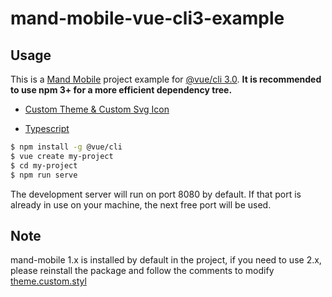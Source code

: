 # mand-mobile-vue-cli3-example

## Usage

This is a [Mand Mobile](https://github.com/didi/mand-mobile) project example for [@vue/cli 3.0](https://github.com/vuejs/vue-cli). **It is recommended to use npm 3+ for a more efficient dependency tree.**

* [Custom Theme & Custom Svg Icon](https://github.com/mand-mobile/mand-mobile-vue-cli3-example/tree/custom-theme)

* [Typescript](https://github.com/mand-mobile/mand-mobile-vue-cli3-example/tree/typescript)

``` bash
$ npm install -g @vue/cli
$ vue create my-project
$ cd my-project
$ npm run serve
```

The development server will run on port 8080 by default. If that port is already in use on your machine, the next free port will be used.

## Note

mand-mobile 1.x is installed by default in the project, if you need to use 2.x, please reinstall the package and follow the comments to modify [theme.custom.styl](https://github.com/mand-mobile/vue-cli3-example/blob/custom-theme/src/assets/theme.custom.styl)